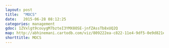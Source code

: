 ```yaml
---
layout: post
title:  "MOCS"
date:   2015-06-28 08:12:25
categories: management
gdoc: 1ZVxlgt9couygM7bzteI3YMX8OSE-jnfZAssTb8xUQ2Q
map: http://abhinemani.cartodb.com/viz/809222ea-c822-11e4-9df5-0e9d821ea90d/embed_map
shorttitle: MOCS
---
```

